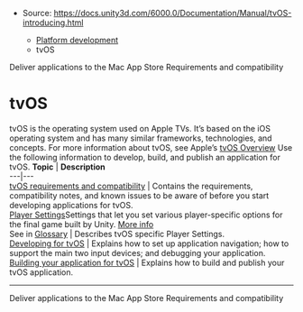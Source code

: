 * Source: https://docs.unity3d.com/6000.0/Documentation/Manual/tvOS-introducing.html

  * [Platform development ](https://docs.unity3d.com/6000.0/Documentation/Manual/PlatformSpecific.html)
  * tvOS


[](https://docs.unity3d.com/6000.0/Documentation/Manual/macos-distribution-mac-app-store.html)
Deliver applications to the Mac App Store
[](https://docs.unity3d.com/6000.0/Documentation/Manual/tvos-requirements-and-compatibility.html)
Requirements and compatibility
# tvOS
tvOS is the operating system used on Apple TVs. It’s based on the iOS operating system and has many similar frameworks, technologies, and concepts. For more information about tvOS, see Apple’s [tvOS Overview](https://developer.apple.com/tvos/)
Use the following information to develop, build, and publish an application for tvOS. 
**Topic** | **Description**  
---|---  
[tvOS requirements and compatibility](https://docs.unity3d.com/6000.0/Documentation/Manual/tvos-requirements-and-compatibility.html) | Contains the requirements, compatibility notes, and known issues to be aware of before you start developing applications for tvOS.  
[Player Settings](https://docs.unity3d.com/6000.0/Documentation/Manual/tvos-player-settings.html)Settings that let you set various player-specific options for the final game built by Unity. [More info](https://docs.unity3d.com/6000.0/Documentation/Manual/class-PlayerSettings.html)  
See in [Glossary](https://docs.unity3d.com/6000.0/Documentation/Manual/Glossary.html#PlayerSettings) | Describes tvOS specific Player Settings.  
[Developing for tvOS](https://docs.unity3d.com/6000.0/Documentation/Manual/tvOS-developing.html) | Explains how to set up application navigation; how to support the main two input devices; and debugging your application.  
[Building your application for tvOS](https://docs.unity3d.com/6000.0/Documentation/Manual/tvos-building-your-application.html) | Explains how to build and publish your tvOS application.  
* * *
[](https://docs.unity3d.com/6000.0/Documentation/Manual/macos-distribution-mac-app-store.html)
Deliver applications to the Mac App Store
[](https://docs.unity3d.com/6000.0/Documentation/Manual/tvos-requirements-and-compatibility.html)
Requirements and compatibility
